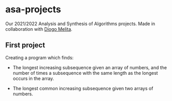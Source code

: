 # asa-projects

Our 2021/2022 Analysis and Synthesis of Algorithms projects. Made in collaboration with [Diogo Melita](https://github.com/D-Melita).

## First project

Creating a program which finds:

- The longest increasing subsequence given an array of numbers, and the number of times a subsequence with the same length as the longest occurs in the array.

- The longest common increasing subsequence given two arrays of numbers.

